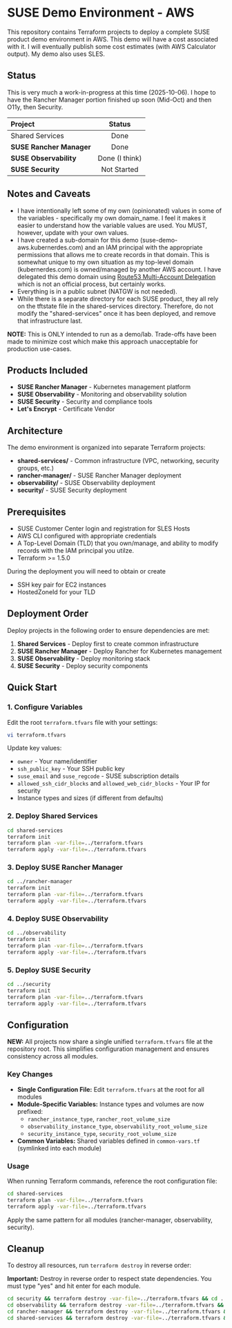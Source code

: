 # SUSE Demo Environment - AWS

This repository contains Terraform projects to deploy a complete SUSE product demo environment in AWS.  This demo will have a cost associated with it.  I will eventually publish some cost estimates (with AWS Calculator output).  My demo also uses SLES.

## Status
This is very much a work-in-progress at this time (2025-10-06).  I hope to have the Rancher Manager portion finished up soon (Mid-Oct) and then O11y, then Security.

| Project | Status |
|:--------|:------:|
| Shared Services | Done | 
| **SUSE Rancher Manager** | Done |
| **SUSE Observability** | Done (I think) |
| **SUSE Security** | Not Started |

## Notes and Caveats 

* I have intentionally left some of my own (opinionated) values in some of the variables - specifically my own domain_name.  I feel it makes it easier to understand how the variable values are used.  You MUST, however, update with your own values.
* I have created a sub-domain for this demo (suse-demo-aws.kubernerdes.com) and an IAM principal with the appropriate permissions that allows me to create records in that domain.  This is somewhat unique to my own situation as my top-level domain (kubernerdes.com) is owned/managed by another AWS account.  I have delegated this demo domain using [Route53 Multi-Account Delegation](https://github.com/cloudxabide/route53_multi_account_delegation) which is not an official process, but certainly works.
* Everything is in a public subnet (NATGW is not needed).
* While there is a separate directory for each SUSE product, they all rely on the tftstate file in the shared-services directory.  Therefore, do not modify the "shared-services" once it has been deployed, and remove that infrastructure last.

**NOTE:** This is ONLY intended to run as a demo/lab. Trade-offs have been made to minimize cost which make this approach unacceptable for production use-cases.

## Products Included

- **SUSE Rancher Manager** - Kubernetes management platform
- **SUSE Observability** - Monitoring and observability solution
- **SUSE Security** - Security and compliance tools
- **Let's Encrypt** - Certificate Vendor

## Architecture

The demo environment is organized into separate Terraform projects:

- **shared-services/** - Common infrastructure (VPC, networking, security groups, etc.)
- **rancher-manager/** - SUSE Rancher Manager deployment
- **observability/** - SUSE Observability deployment
- **security/** - SUSE Security deployment

## Prerequisites

- SUSE Customer Center login and registration for SLES Hosts
- AWS CLI configured with appropriate credentials
- A Top-Level Domain (TLD) that you own/manage, and ability to modify records with the IAM principal you utilze.
- Terraform >= 1.5.0

During the deployment you will need to obtain or create
- SSH key pair for EC2 instances
- HostedZoneId for your TLD

## Deployment Order

Deploy projects in the following order to ensure dependencies are met:

1. **Shared Services** - Deploy first to create common infrastructure
2. **SUSE Rancher Manager** - Deploy Rancher for Kubernetes management
3. **SUSE Observability** - Deploy monitoring stack
4. **SUSE Security** - Deploy security components

## Quick Start

### 1. Configure Variables

Edit the root `terraform.tfvars` file with your settings:

```bash
vi terraform.tfvars
```

Update key values:
- `owner` - Your name/identifier
- `ssh_public_key` - Your SSH public key
- `suse_email` and `suse_regcode` - SUSE subscription details
- `allowed_ssh_cidr_blocks` and `allowed_web_cidr_blocks` - Your IP for security
- Instance types and sizes (if different from defaults)

### 2. Deploy Shared Services

```bash
cd shared-services
terraform init
terraform plan -var-file=../terraform.tfvars
terraform apply -var-file=../terraform.tfvars
```

### 3. Deploy SUSE Rancher Manager

```bash
cd ../rancher-manager
terraform init
terraform plan -var-file=../terraform.tfvars
terraform apply -var-file=../terraform.tfvars
```

### 4. Deploy SUSE Observability

```bash
cd ../observability
terraform init
terraform plan -var-file=../terraform.tfvars
terraform apply -var-file=../terraform.tfvars
```

### 5. Deploy SUSE Security

```bash
cd ../security
terraform init
terraform plan -var-file=../terraform.tfvars
terraform apply -var-file=../terraform.tfvars
```

## Configuration

**NEW:** All projects now share a single unified `terraform.tfvars` file at the repository root. This simplifies configuration management and ensures consistency across all modules.

### Key Changes
- **Single Configuration File:** Edit `terraform.tfvars` at the root for all modules
- **Module-Specific Variables:** Instance types and volumes are now prefixed:
  - `rancher_instance_type`, `rancher_root_volume_size`
  - `observability_instance_type`, `observability_root_volume_size`
  - `security_instance_type`, `security_root_volume_size`
- **Common Variables:** Shared variables defined in `common-vars.tf` (symlinked into each module)

### Usage
When running Terraform commands, reference the root configuration file:

```bash
cd shared-services
terraform plan -var-file=../terraform.tfvars
terraform apply -var-file=../terraform.tfvars
```

Apply the same pattern for all modules (rancher-manager, observability, security).

## Cleanup

To destroy all resources, run `terraform destroy` in reverse order:

**Important:** Destroy in reverse order to respect state dependencies. You must type "yes" and hit enter for each module.

```bash
cd security && terraform destroy -var-file=../terraform.tfvars && cd ..
cd observability && terraform destroy -var-file=../terraform.tfvars && cd ..
cd rancher-manager && terraform destroy -var-file=../terraform.tfvars && cd ..
cd shared-services && terraform destroy -var-file=../terraform.tfvars && cd ..
```
